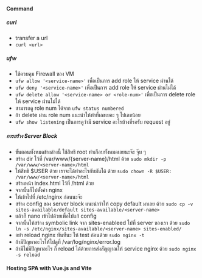 #### Command
##### curl 
- transfer a url
-  ```curl <url>```
##### ufw
- ใช้ควบคุม Firewall ของ VM
- `ufw allow '<service-name>'` เพื่อเป็นการ add role ให้ service ผ่านได้
- `ufw deny '<service-name>'` เพื่อเป็นการ add role ให้ service ผ่านไม่ได้
- `ufw delete allow '<service-name> or <role-num>'` เพื่อเป็นการ delete role ให้ service ผ่านไม่ได้
- สามารถดู role num ได้จาก `ufw status numbered`
- ถ้า delete ผ่าน role num แนะนำให้ทำที่เลขเยอะ ๆ ไปเลขน้อย
- `ufw show listening` เป็นการดูว่ามี service อะไรบ้างที่รอรับ request อยู่
##### การสร้าง Server Block
- ขั้นตอนทั้งหมดข้างล่างนี้ ใช้สิทธิ root ทำเกือบทั้งหมดเลยนะจ๊ะ จุ๊บ ๆ 
- สร้าง dir ไว้ที่ /var/www/{server-name}/html ด้วย `sudo mkdir -p /var/www/<server-name>/html`
- ให้สิทธิ $USER ด้วย เราจะได้ทำอะไรกับมันได้ ด้วย `sudo chown -R $USER: /var/www/<server-name>/html`
- สร้างหน้า index.html ไว้ที่ /html ด้วย
- จากนั้นก็ไปตั้งค่า nginx
- ให้เข้าไปที่ /etc/nginx ก่อนนะจ๊ะ
- สร้าง config ของ server block แนะนำว่าให้ copy default มาเลย ด้วย `sudo cp -v sites-available/default sites-available/<server-name>`
- แล้วก็ nano เข้าไปด้วยเพื่อไปแก้ config
- จากนั้นให้สร้าง symbolic link จาก sites-enableed ไปที่ server ของเรา ด้วย `sudo ln -s /etc/nginx/sites-available/<server-name> sites-enabled/`
- อย่า reload nginx ทันทีนะ ให้ test ก่อนด้วย `sudo nginx -t`
- ถ้ามีปัญหาอะไรให้ไปดูที่ /var/log/nginx/error.log
- ถ้ามีไม่มีปัญหาอะไร ก็ reload ได้ด้วยการส่งสัญญาณให้ service nginx ด้วย `sudo nginx -s reload`
#### Hosting SPA with Vue.js and Vite
